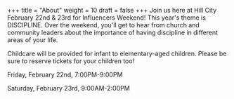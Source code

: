 +++
title = "About"
weight = 10
draft = false
+++
Join us here at Hill City February 22nd & 23rd for Influencers Weekend! This year's theme is DISCIPLINE. Over the weekend, you'll get to hear from church and community leaders about the importance of having discipline in different areas of your life.

Childcare will be provided for infant to elementary-aged children. Please be sure to reserve tickets for your children too!

Friday, February 22nd, 7:00PM-9:00PM

Saturday, February 23rd, 9:00AM-2:00PM